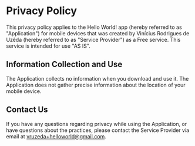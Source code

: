 # Privacy Policy

This privacy policy applies to the Hello World! app (hereby referred to as "Application") for mobile
devices that was created by Vinícius Rodrigues de Uzêda (hereby referred to as "Service Provider")
as a Free service. This service is intended for use "AS IS".

## Information Collection and Use

The Application collects no information when you download and use it.
The Application does not gather precise information about the location of your mobile device.

## Contact Us

If you have any questions regarding privacy while using the Application, or have questions about the
practices, please contact the Service Provider via email at vruzeda+helloworld@gmail.com.
